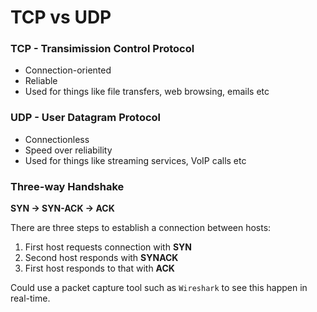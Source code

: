 # TCP vs UDP
### TCP - Transimission Control Protocol
- Connection-oriented
- Reliable
- Used for things like file transfers, web browsing, emails etc


### UDP - User Datagram Protocol
- Connectionless
- Speed over reliability
- Used for things like streaming services, VoIP calls etc

### Three-way Handshake
**SYN -> SYN-ACK -> ACK**  

There are three steps to establish a connection between hosts:  
1. First host requests connection with **SYN**
2. Second host responds with **SYNACK**
3. First host responds to that with **ACK**

Could use a packet capture tool such as `Wireshark` to see this happen in real-time.